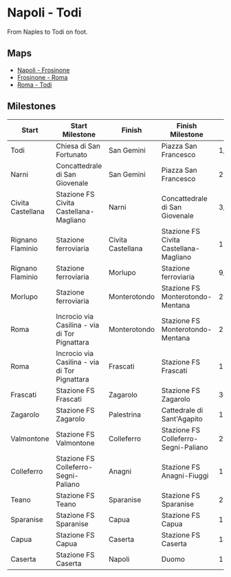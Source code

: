 # Napoli - Todi

From Naples to Todi on foot.

## Maps

* [Napoli - Frosinone](https://www.google.com/maps/d/u/0/edit?mid=12UHYNq_lb03OU89U8HT2Omo7Cf_J-dMy&usp=sharing)
* [Frosinone - Roma](https://www.google.com/maps/d/u/0/edit?mid=1QmY3QGjLtRpsqGuP6Z1sBQ3TYbkrXiGZ&usp=sharing)
* [Roma - Todi](https://www.google.com/maps/d/u/0/edit?mid=1LA2dTdu8eIJquc3RNuvnnc5Tr69_zzGO&usp=sharing)

## Milestones

| Start                 | Start Milestone                               | Finish                | Finish Milestone                       | Start Date | Finish Date | km    | Elapsed Time | Notes                | GPS                                      |
|-----------------------|-----------------------------------------------|-----------------------|----------------------------------------|------------|-------------|-------|--------------|----------------------|------------------------------------------|
| Todi                  | Chiesa di San Fortunato                       | San Gemini            | Piazza San Francesco                   | 1/7/17     | 1/7/17      | 29.66 | 5:30:09      |                      |  [5957e29e5f19b1a53da4bb1a](gps/5957e29e5f19b1a53da4bb1a.gpx)             |
| Narni                 | Concattedrale di San Giovenale                | San Gemini            | Piazza San Francesco                   | 22/7/16    | 23/7/16     | 25.20 | 10:00:00     | sosta a Collescipoli | MISSING                                  |
| Civita Castellana     | Stazione FS Civita Castellana-Magliano        | Narni                 | Concattedrale di San Giovenale         | 3/6/17     | 3/6/17      | 30.16 | 4:31:20      |                      |  [5933240eda3113a3b2c03af8](gps/5933240eda3113a3b2c03af8.gpx)             |
| Rignano Flaminio      | Stazione ferroviaria                          | Civita Castellana     | Stazione FS Civita Castellana-Magliano | 17/6/17    | 17/6/17     | 21.45 | 3:32:09      |                      |  [5945909b08cd12bb3d95ac9f](gps/5945909b08cd12bb3d95ac9f.gpx)             |
| Rignano Flaminio      | Stazione ferroviaria                          | Morlupo               | Stazione ferroviaria                   | 9/7/17     | 9/7/17      |  9.15 | 1:38:31      |                      |  [59625800dcd33b82b458c954](gps/59625800dcd33b82b458c954.gpx)             |
| Morlupo               | Stazione ferroviaria                          | Monterotondo          | Stazione FS Monterotondo-Mentana       | 29/6/17    | 29/6/17     | 14.84 | 2:33:59      |                      |  [59554f848a28a1fcc0338c14](gps/59554f848a28a1fcc0338c14.gpx)             |
| Roma                  | Incrocio via Casilina - via di Tor Pignattara | Monterotondo          | Stazione FS Monterotondo-Mentana       | 27/5/17    | 27/5/17     | 32.05 | 6:19:36      |                      |  [5929cee65f19b18c5bf08bd7](gps/5929cee65f19b18c5bf08bd7.gpx)             |
| Roma                  | Incrocio via Casilina - via di Tor Pignattara | Frascati              | Stazione FS Frascati                   | 13/7/17    | 13/7/17     | 16.31 | 3:11:35      |                      |  [5967a36e1e7255a65b405392](gps/5967a36e1e7255a65b405392.gpx)             |
| Frascati              | Stazione FS Frascati                          | Zagarolo              | Stazione FS Zagarolo                   | 30/7/17    | 30/7/17     | 21.17 | 4:29:20      |                      |  [597e116771c40cc84a8f624b](gps/597e116771c40cc84a8f624b.gpx)             |
| Zagarolo              | Stazione FS Zagarolo                          | Palestrina            | Cattedrale di Sant'Agapito             | 12/8/17    | 12/8/17     | 11.65 | 2:11:40      |                      |  [598ef2527f280ed4fbc281e3](gps/598ef2527f280ed4fbc281e3.gpx)             |
| Valmontone            | Stazione FS Valmontone                        | Colleferro            | Stazione FS Colleferro-Segni-Paliano   | 29/6/18    | 29/6/18     |  8.78 | 1:26:35      |                      |  [52b0aa16-3881-4427-8372-4b7fa3fbcbb7](gps/52b0aa16-3881-4427-8372-4b7fa3fbcbb7.gpx) |
| Colleferro            | Stazione FS Colleferro-Segni-Paliano          | Anagni                | Stazione FS Anagni-Fiuggi              | 13/3/21    | 13/3/21     | 11.21 | 2:13:14      |                      |  [Colleferro_Anagni.gpx](gps/Colleferro_Anagni.gpx) |
| Teano                 | Stazione FS Teano                             | Sparanise             | Stazione FS Sparanise                  | 23/9/16    | 23/9/16     |  9.38 | 1:32:48      |                      |  [57e5260e08dad14c3af27848](gps/57e5260e08dad14c3af27848.gpx)             |
| Sparanise             | Stazione FS Sparanise                         | Capua                 | Stazione FS Capua                      | 15/8/16    | 15/8/16     | 25.00 | 4:20:00      |                      | MISSING                                  |
| Capua                 | Stazione FS Capua                             | Caserta               | Stazione FS Caserta                    | 14/8/16    | 14/8/16     | 16.45 | 2:53:19      |                      |  [57b0ad817f280ecf3ada967f](gps/57b0ad817f280ecf3ada967f.gpx)             |
| Caserta               | Stazione FS Caserta                           | Napoli                | Duomo                                  | 11/8/16    | 11/8/16     | 29.76 | 5:26:04      |                      |  [57acd29bdcd33b9a5a2bf523](gps/57acd29bdcd33b9a5a2bf523.gpx)             |
